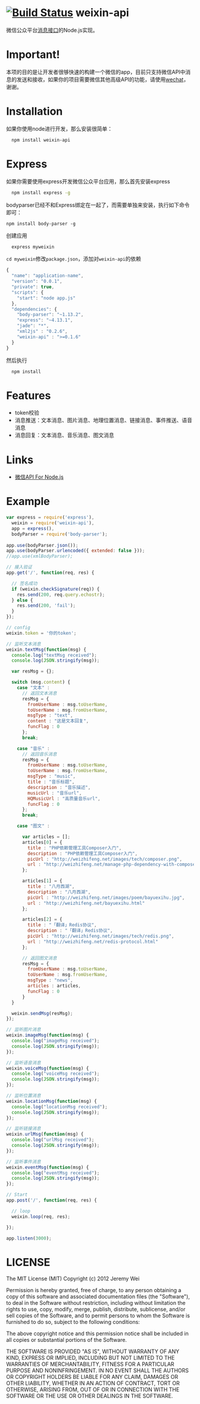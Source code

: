 [![Build Status](https://travis-ci.org/JeremyWei/weixin_api.png)](https://travis-ci.org/JeremyWei/weixin_api)
weixin-api
==========

微信公众平台[消息接口](http://mp.weixin.qq.com/wiki/index.php?title=%E6%B6%88%E6%81%AF%E6%8E%A5%E5%8F%A3%E6%8C%87%E5%8D%97)的Node.js实现。

Important!
===========
本项的目的是让开发者很够快速的构建一个微信的app，目前只支持微信API中消息的发送和接收，如果你的项目需要微信其他高级API的功能，请使用[wechat](https://github.com/node-webot/wechat)，谢谢。

Installation
===========

如果你使用node进行开发，那么安装很简单：
```bash
  npm install weixin-api
```

Express
===========

如果你需要使用express开发微信公众平台应用，那么首先安装express
```bash
  npm install express -g
```
bodyparser已经不和Express绑定在一起了，而需要单独来安装，执行如下命令即可：
```
npm install body-parser -g
```

创建应用
```bash
  express myweixin
```

`cd myweixin`修改`package.json`，添加对`weixin-api`的依赖

```javascript
{
  "name": "application-name",
  "version": "0.0.1",
  "private": true,
  "scripts": {
    "start": "node app.js"
  },
  "dependencies": {
    "body-parser": "~1.13.2",
    "express": "~4.13.1",
    "jade": "*",
    "xml2js" : "0.2.6",
    "weixin-api" : ">=0.1.6"
  }
}
```

然后执行
```bash
  npm install
```

Features
===========
* token校验
* 消息推送：文本消息、图片消息、地理位置消息、链接消息、事件推送、语音消息
* 消息回复：文本消息、音乐消息、图文消息

Links
===========

* [微信API For Node.js](http://weizhifeng.net/weixin-with-node.js.html)

Example
===========

```javascript
var express = require('express'),
  weixin = require('weixin-api'),
  app = express(),
  bodyParser = require('body-parser');
  
app.use(bodyParser.json());
app.use(bodyParser.urlencoded({ extended: false }));
//app.use(xmlBodyParser);

// 接入验证
app.get('/', function(req, res) {

  // 签名成功
  if (weixin.checkSignature(req)) {
    res.send(200, req.query.echostr);
  } else {
    res.send(200, 'fail');
  }
});

// config
weixin.token = '你的token';

// 监听文本消息
weixin.textMsg(function(msg) {
  console.log("textMsg received");
  console.log(JSON.stringify(msg));

  var resMsg = {};

  switch (msg.content) {
    case "文本" :
      // 返回文本消息
      resMsg = {
        fromUserName : msg.toUserName,
        toUserName : msg.fromUserName,
        msgType : "text",
        content : "这是文本回复",
        funcFlag : 0
      };
      break;

    case "音乐" :
      // 返回音乐消息
      resMsg = {
        fromUserName : msg.toUserName,
        toUserName : msg.fromUserName,
        msgType : "music",
        title : "音乐标题",
        description : "音乐描述",
        musicUrl : "音乐url",
        HQMusicUrl : "高质量音乐url",
        funcFlag : 0
      };
      break;

    case "图文" :

      var articles = [];
      articles[0] = {
        title : "PHP依赖管理工具Composer入门",
        description : "PHP依赖管理工具Composer入门",
        picUrl : "http://weizhifeng.net/images/tech/composer.png",
        url : "http://weizhifeng.net/manage-php-dependency-with-composer.html"
      };

      articles[1] = {
        title : "八月西湖",
        description : "八月西湖",
        picUrl : "http://weizhifeng.net/images/poem/bayuexihu.jpg",
        url : "http://weizhifeng.net/bayuexihu.html"
      };

      articles[2] = {
        title : "「翻译」Redis协议",
        description : "「翻译」Redis协议",
        picUrl : "http://weizhifeng.net/images/tech/redis.png",
        url : "http://weizhifeng.net/redis-protocol.html"
      };

      // 返回图文消息
      resMsg = {
        fromUserName : msg.toUserName,
        toUserName : msg.fromUserName,
        msgType : "news",
        articles : articles,
        funcFlag : 0
      }
  }

  weixin.sendMsg(resMsg);
});

// 监听图片消息
weixin.imageMsg(function(msg) {
  console.log("imageMsg received");
  console.log(JSON.stringify(msg));
});

// 监听语音消息
weixin.voiceMsg(function(msg) {
  console.log("voiceMsg received");
  console.log(JSON.stringify(msg));
});

// 监听位置消息
weixin.locationMsg(function(msg) {
  console.log("locationMsg received");
  console.log(JSON.stringify(msg));
});

// 监听链接消息
weixin.urlMsg(function(msg) {
  console.log("urlMsg received");
  console.log(JSON.stringify(msg));
});

// 监听事件消息
weixin.eventMsg(function(msg) {
  console.log("eventMsg received");
  console.log(JSON.stringify(msg));
});

// Start
app.post('/', function(req, res) {

  // loop
  weixin.loop(req, res);

});

app.listen(3000);
```

LICENSE
===========
The MIT License (MIT)
Copyright (c) 2012 Jeremy Wei

Permission is hereby granted, free of charge, to any person obtaining a copy of this software and associated documentation files (the "Software"), to deal in the Software without restriction, including without limitation the rights to use, copy, modify, merge, publish, distribute, sublicense, and/or sell copies of the Software, and to permit persons to whom the Software is furnished to do so, subject to the following conditions:

The above copyright notice and this permission notice shall be included in all copies or substantial portions of the Software.

THE SOFTWARE IS PROVIDED "AS IS", WITHOUT WARRANTY OF ANY KIND, EXPRESS OR IMPLIED, INCLUDING BUT NOT LIMITED TO THE WARRANTIES OF MERCHANTABILITY, FITNESS FOR A PARTICULAR PURPOSE AND NONINFRINGEMENT. IN NO EVENT SHALL THE AUTHORS OR COPYRIGHT HOLDERS BE LIABLE FOR ANY CLAIM, DAMAGES OR OTHER LIABILITY, WHETHER IN AN ACTION OF CONTRACT, TORT OR OTHERWISE, ARISING FROM, OUT OF OR IN CONNECTION WITH THE SOFTWARE OR THE USE OR OTHER DEALINGS IN THE SOFTWARE.

